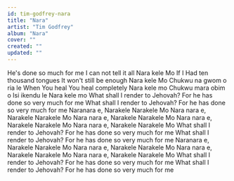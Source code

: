 ```yaml
---
id: tim-godfrey-nara
title: "Nara"
artist: "Tim Godfrey"
album: "Nara"
cover: ""
created: ""
updated: ""
---
```


He's done so much for me
I can not tell it all
Nara kele Mo
If I Had ten thousand tongues
It won't still be enough
Nara kele Mo
Chukwu na gwom o ria le
When You heal You heal completely
Nara kele mo
Chukwu mara obim o
Isi ikendu le
Nara kele mo
What shall I render to Jehovah?
For he has done so very much for me
What shall I render to Jehovah?
For he has done so very much for me
Naranara e, Narakele
Narakele Mo
Nara nara e, Narakele
Narakele Mo
Nara nara e, Narakele
Narakele Mo
Nara nara e, Narakele
Narakele Mo
Nara nara e, Narakele
Narakele Mo
What shall I render to Jehovah?
For he has done so very much for me
What shall I render to Jehovah?
For he has done so very much for me
Naranara e, Narakele
Narakele Mo
Nara nara e, Narakele
Narakele Mo
Nara nara e, Narakele
Narakele Mo
Nara nara e, Narakele
Narakele Mo
What shall I render to Jehovah?
For he has done so very much for me
What shall I render to Jehovah?
For he has done so very much for me